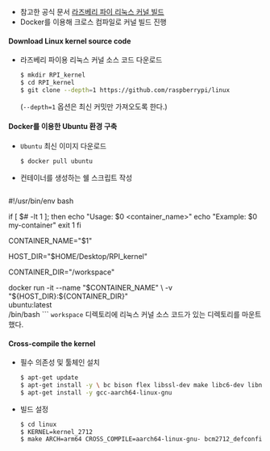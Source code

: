 - 참고한 공식 문서
  [라즈베리 파이 리눅스 커널 빌드](https://www.raspberrypi.com/documentation/computers/linux_kernel.html)
- Docker를 이용해 크로스 컴파일로 커널 빌드 진행
#### Download Linux kernel source code
- 라즈베리 파이용 리눅스 커널 소스 코드 다운로드
  ```bash
  $ mkdir RPI_kernel
  $ cd RPI_kernel
  $ git clone --depth=1 https://github.com/raspberrypi/linux
  ```
  (`--depth=1` 옵션은 최신 커밋만 가져오도록 한다.)
#### Docker를 이용한 Ubuntu 환경 구축
- `Ubuntu` 최신 이미지 다운로드
  ```bash
  $ docker pull ubuntu
	```
- 컨테이너를 생성하는 쉘 스크립트 작성
  ```bash
#!/usr/bin/env bash

if [ $# -lt 1 ]; then
  echo "Usage: $0 <container_name>"
  echo "Example: $0 my-container"
  exit 1
fi

CONTAINER_NAME="$1"

HOST_DIR="$HOME/Desktop/RPI_kernel"

CONTAINER_DIR="/workspace"

docker run -it --name "$CONTAINER_NAME" \
  -v "${HOST_DIR}:${CONTAINER_DIR}" \
  ubuntu:latest \
  /bin/bash
	```
	`workspace` 디렉토리에 리눅스 커널 소스 코드가 있는 디렉토리를 마운트했다.
#### Cross-compile the kernel
- 필수 의존성 및 툴체인 설치
  ```bash
  $ apt-get update
  $ apt-get install -y \ bc bison flex libssl-dev make libc6-dev libncurses5-dev
  $ apt-get install -y gcc-aarch64-linux-gnu
	```
- 빌드 설정
  ```bash
  $ cd linux
  $ KERNEL=kernel_2712
  $ make ARCH=arm64 CROSS_COMPILE=aarch64-linux-gnu- bcm2712_defconfig
	```